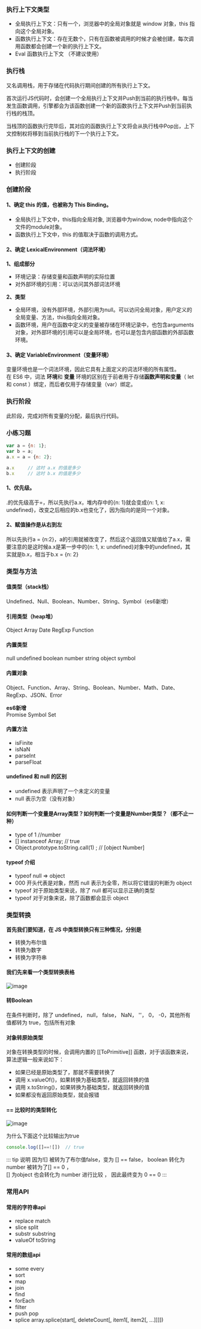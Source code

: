 
### 执行上下文类型
- 全局执行上下文：只有一个，浏览器中的全局对象就是 window 对象，this 指向这个全局对象。
- 函数执行上下文：存在无数个，只有在函数被调用的时候才会被创建，每次调用函数都会创建一个新的执行上下文。
- Eval 函数执行上下文 （不建议使用）

### 执行栈
又名调用栈，用于存储在代码执行期间创建的所有执行上下文。  

首次运行JS代码时，会创建一个全局执行上下文并Push到当前的执行栈中。每当发生函数调用，引擎都会为该函数创建一个新的函数执行上下文并Push到当前执行栈的栈顶。  

当栈顶的函数执行完毕后，其对应的函数执行上下文将会从执行栈中Pop出，上下文控制权将移到当前执行栈的下一个执行上下文。 

### 执行上下文的创建
- 创建阶段
- 执行阶段

### 创建阶段 
#### 1、确定 this 的值，也被称为 This Binding。
- 全局执行上下文中，this指向全局对象, 浏览器中为window, node中指向这个文件的module对象。
- 函数执行上下文中，this 的值取决于函数的调用方式。

#### 2、确定 LexicalEnvironment（词法环境）
**1、组成部分**
- 环境记录：存储变量和函数声明的实际位置
- 对外部环境的引用：可以访问其外部词法环境

**2、类型**
- 全局环境，没有外部环境，外部引用为null。可以访问全局对象，用户定义的全局变量、方法，this指向全局对象。
- 函数环境，用户在函数中定义的变量被存储在环境记录中，也包含arguments对象，对外部环境的引用可以是全局环境，也可以是包含内部函数的外部函数环境。

#### 3、确定 VariableEnvironment（变量环境） 
变量环境也是一个词法环境，因此它具有上面定义的词法环境的所有属性。  
在 ES6 中，词法 **环境**和 **变量** 环境的区别在于前者用于存储**函数声明和变量**（ let 和 const ）绑定，而后者仅用于存储变量（var）绑定。

### 执行阶段
此阶段，完成对所有变量的分配，最后执行代码。

### 小练习题
``` js
var a = {n: 1};
var b = a;
a.x = a = {n: 2};

a.x     // 这时 a.x 的值是多少
b.x     // 这时 b.x 的值是多少
```
#### 1、优先级。
.的优先级高于=，所以先执行a.x，堆内存中的{n: 1}就会变成{n: 1, x: undefined}，改变之后相应的b.x也变化了，因为指向的是同一个对象。

#### 2、赋值操作是从右到左
所以先执行a = {n:2}，a的引用就被改变了，然后这个返回值又赋值给了a.x，需要注意的是这时候a.x是第一步中的{n: 1, x: undefined}对象中的undefined，其实就是b.x，相当于b.x = {n: 2}



### 类型与方法
#### 值类型（stack栈）
Undefined、Null、Boolean、Number、String、Symbol（es6新增）
#### 引用类型（heap堆）
Object Array Date RegExp Function

#### 内置类型
null undefined boolean number string object symbol

#### 内置对象
Object、Function、Array、String、Boolean、Number、Math、Date、RegExp、JSON、Error  

**es6新增**  
Promise Symbol Set

#### 内置方法
- isFinite
- isNaN
- parseInt
- parseFloat

#### undefined 和 null 的区别
- undefined 表示声明了一个未定义的变量
- null 表示为空（没有对象）

#### 如何判断一个变量是Array类型？如何判断一个变量是Number类型？（都不止一种）

- type of 1 //number
- [] instanceof Array; // true
- Object.prototype.toString.call(1) ;    // [object Number]

#### typeof 介绍
- typeof null => object  
- 000 开头代表是对象，然而 null 表示为全零，所以将它错误的判断为 object
- typeof 对于原始类型来说，除了 null 都可以显示正确的类型
- typeof 对于对象来说，除了函数都会显示 object

### 类型转换
**首先我们要知道，在 JS 中类型转换只有三种情况，分别是**
- 转换为布尔值
- 转换为数字
- 转换为字符串

#### 我们先来看一个类型转换表格
![image](http://zff-img.lshwn.cn/blog/js/1/1-1.jpg)

#### 转Boolean
在条件判断时，除了 undefined， null， false， NaN， ''， 0， -0，其他所有值都转为 true，包括所有对象
#### 对象转原始类型
对象在转换类型的时候，会调用内置的 [[ToPrimitive]] 函数，对于该函数来说，算法逻辑一般来说如下：
- 如果已经是原始类型了，那就不需要转换了
- 调用 x.valueOf()，如果转换为基础类型，就返回转换的值
- 调用 x.toString()，如果转换为基础类型，就返回转换的值
- 如果都没有返回原始类型，就会报错

#### == 比较时的类型转化 
![image](http://zff-img.lshwn.cn/blog/js/1/1-2.png)

为什么下面这个比较输出为true
``` js
console.log([]==![])  // true
```
::: tip 说明
因为![] 被转为了布尔值false，变为 [] == false， boolean 转化为number 被转为了[] == 0 ，  
[] 为object 也会转化为 number 进行比较 ， 因此最终变为 0 == 0
:::


### 常用API

#### 常用的字符串api 
- replace match
- slice split 
- substr substring
- valueOf toString

#### 常用的数组api
- some every
- sort
- map
- join
- find
- forEach
- filter
- push pop
- splice array.splice(start[, deleteCount[, item1[, item2[, ...]]]])


